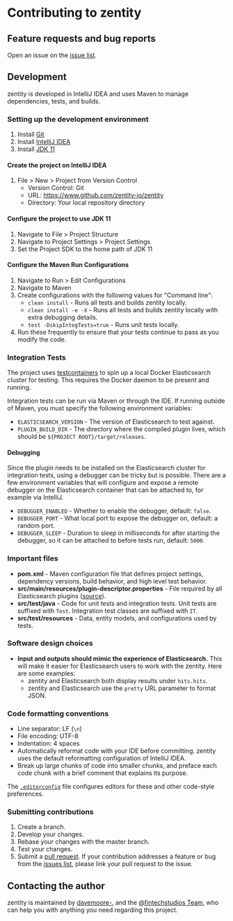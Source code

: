 # Contributing to zentity

## Feature requests and bug reports

Open an issue on the [issue list](https://github.com/zentity-io/zentity/issues).

## Development

zentity is developed in IntelliJ IDEA and uses Maven to manage dependencies, tests, and builds.

### Setting up the development environment

1. Install [Git](https://git-scm.com/book/en/v2/Getting-Started-Installing-Git)
2. Install [IntelliJ IDEA](https://www.jetbrains.com/idea/download/)
3. Install [JDK 11](https://www.oracle.com/java/technologies/javase-jdk11-downloads.html)

#### Create the project on IntelliJ IDEA

1. File > New > Project from Version Control
    - Version Control: Git
    - URL: https://www.github.com/zentity-io/zentity
    - Directory: Your local repository directory

#### Configure the project to use JDK 11

1. Navigate to File > Project Structure
2. Navigate to Project Settings > Project Settings
3. Set the Project SDK to the home path of JDK 11

#### Configure the Maven Run Configurations

1. Navigate to Run > Edit Configurations
2. Navigate to Maven
3. Create configurations with the following values for "Command line":
    - `clean install` - Runs all tests and builds zentity locally.
    - `clean install -e -X` - Runs all tests and builds zentity locally with extra debugging details.
    - `test -DskipIntegTests=true` - Runs unit tests locally.
4. Run these frequently to ensure that your tests continue to pass as you modify the code.

### Integration Tests

The project uses [testcontainers](https://testcontainers.org/) to spin up a local Docker Elasticsearch cluster
for testing. This requires the Docker daemon to be present and running. 

Integration tests can be run via Maven or through the IDE. If running outside of Maven, you must specify the following
environment variables:

* `ELASTICSEARCH_VERSION` - The version of Elasticsearch to test against.
* `PLUGIN_BUILD_DIR` - The directory where the compiled plugin lives, which should be `${PROJECT ROOT}/target/releases`. 

#### Debugging

Since the plugin needs to be installed on the Elasticsearch cluster for integration tests, using a debugger can be tricky
but is possible. There are a few environment variables that will configure and expose a remote debugger
on the Elasticsearch container that can be attached to, for example via IntelliJ.

* `DEBUGGER_ENABLED` - Whether to enable the debugger, default: `false`.
* `DEBUGGER_PORT` - What local port to expose the debugger on, default: a random port.
* `DEBUGGER_SLEEP` - Duration to sleep in milliseconds for after starting the debugger,
so it can be attached to before tests run, default: `5000`.

### Important files

- **pom.xml** - Maven configuration file that defines project settings, dependency versions, build behavior, and high level test behavior.
- **src/main/resources/plugin-descriptor.properties** - File required by all Elasticsearch plugins ([source](https://www.elastic.co/guide/en/elasticsearch/plugins/current/plugin-authors.html#_plugin_descriptor_file)).
- **src/test/java** - Code for unit tests and integration tests. Unit tests are suffixed with `Test`. Integration test classes are suffixed with `IT`.
- **src/test/resources** - Data, entity models, and configurations used by tests.


### Software design choices

- **Input and outputs should mimic the experience of Elasticsearch.**
    This will make it easier for Elasticsearch users to work with the zentity. Here are some examples:
    - zentity and Elasticsearch both display results under `hits.hits`.
    - zentity and Elasticsearch use the `pretty` URL parameter to format JSON.

### Code formatting conventions

- Line separator: LF (`\n`)
- File encoding: UTF-8
- Indentation: 4 spaces
- Automatically reformat code with your IDE before committing. zentity uses the default reformatting configuration of IntelliJ IDEA.
- Break up large chunks of code into smaller chunks, and preface each code chunk with a brief comment that explains its purpose.

The [`.editorconfig`](.editorconfig) file configures editors for these and other code-style preferences.

### Submitting contributions

1. Create a branch.
2. Develop your changes.
3. Rebase your changes with the master branch.
4. Test your changes.
3. Submit a [pull request](https://github.com/fintechstudios/zentity/pulls). If your contribution addresses a feature or bug from the
[issues list](https://github.com/fintechstudios/zentity/issues), please link your pull request to the issue.

## Contacting the author

zentity is maintained by [davemoore-](https://github.com/davemoore-),
and the [@fintechstudios Team](https://github.com/fintechstudios),
who can help you with anything you need regarding this project.
